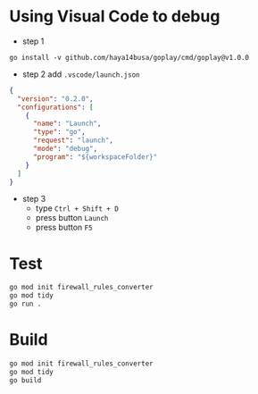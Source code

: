 # Using Visual Code to debug 
* step 1
```
go install -v github.com/haya14busa/goplay/cmd/goplay@v1.0.0
```
* step 2 add `.vscode/launch.json`
```json
{
  "version": "0.2.0",
  "configurations": [
    {
      "name": "Launch",
      "type": "go",
      "request": "launch",
      "mode": "debug",
      "program": "${workspaceFolder}"
    }
  ]
}

```
* step 3
  * type `Ctrl + Shift + D`
  * press button `Launch`
  * press button `F5`

# Test
```bash
go mod init firewall_rules_converter
go mod tidy  
go run .
```
# Build
```bash
go mod init firewall_rules_converter
go mod tidy  
go build
```